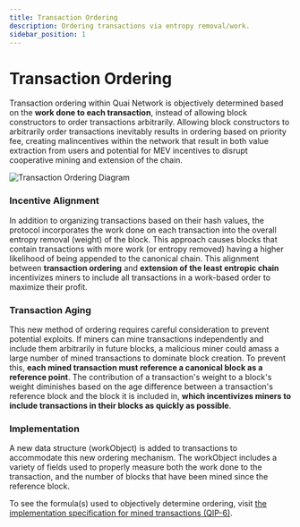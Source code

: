 ```yaml
---
title: Transaction Ordering
description: Ordering transactions via entropy removal/work.
sidebar_position: 1
---
```


# Transaction Ordering

Transaction ordering within Quai Network is objectively determined based on the **work done to each transaction**, instead of allowing block constructors to order transactions arbitrarily. Allowing block constructors to arbitrarily order transactions inevitably results in ordering based on priority fee, creating malincentives within the network that result in both value extraction from users and potential for MEV incentives to disrupt cooperative mining and extension of the chain.

![Transaction Ordering Diagram](/img/TransactionOrdering.png)

### Incentive Alignment

In addition to organizing transactions based on their hash values, the protocol incorporates the work done on each transaction into the overall entropy removal (weight) of the block. This approach causes blocks that contain transactions with more work (or entropy removed) having a higher likelihood of being appended to the canonical chain. This alignment between **transaction ordering** and **extension of the least entropic chain** incentivizes miners to include all transactions in a work-based order to maximize their profit.

### Transaction Aging

This new method of ordering requires careful consideration to prevent potential exploits. If miners can mine transactions independently and include them arbitrarily in future blocks, a malicious miner could amass a large number of mined transactions to dominate block creation. To prevent this, **each mined transaction must reference a canonical block as a reference point**. The contribution of a transaction's weight to a block's weight diminishes based on the age difference between a transaction's reference block and the block it is included in, **which incentivizes miners to include transactions in their blocks as quickly as possible**.

### Implementation

A new data structure (workObject) is added to transactions to accommodate this new ordering mechanism. The workObject includes a variety of fields used to properly measure both the work done to the transaction, and the number of blocks that have been mined since the reference block.

To see the formula(s) used to objectively determine ordering, visit [the implementation specification for mined transactions (QIP-6)](https://github.com/quai-network/qips/blob/master/qip-0006.md).
